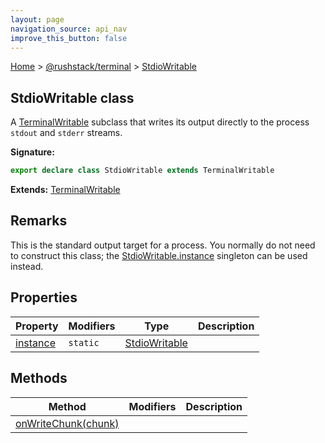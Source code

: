 ```yaml
---
layout: page
navigation_source: api_nav
improve_this_button: false
---
```



[Home](./index.md) &gt; [@rushstack/terminal](./terminal.md) &gt; [StdioWritable](./terminal.stdiowritable.md)

## StdioWritable class

A [TerminalWritable](./terminal.terminalwritable.md) subclass that writes its output directly to the process `stdout` and `stderr` streams.

<b>Signature:</b>

```typescript
export declare class StdioWritable extends TerminalWritable
```
<b>Extends:</b> [TerminalWritable](./terminal.terminalwritable.md)

## Remarks

This is the standard output target for a process. You normally do not need to construct this class; the [StdioWritable.instance](./terminal.stdiowritable.instance.md) singleton can be used instead.

## Properties

|  Property | Modifiers | Type | Description |
|  --- | --- | --- | --- |
|  [instance](./terminal.stdiowritable.instance.md) | <code>static</code> | [StdioWritable](./terminal.stdiowritable.md) |  |

## Methods

|  Method | Modifiers | Description |
|  --- | --- | --- |
|  [onWriteChunk(chunk)](./terminal.stdiowritable.onwritechunk.md) |  |  |
